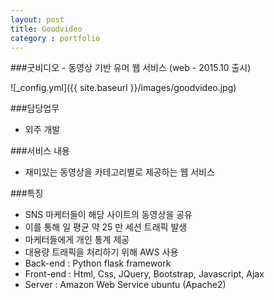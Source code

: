 ```yaml
---
layout: post
title: Goodvideo
category : portfolio
---
```


###굿비디오 - 동영상 기반 유머 웹 서비스 (web - 2015.10 출시)

![_config.yml]({{ site.baseurl }}/images/goodvideo.jpg)

 
###담당업무
- 외주 개발

###서비스 내용
- 재미있는 동영상을 카테고리별로 제공하는 웹 서비스

###특징
- SNS 마케터들이 해당 사이트의 동영상을 공유 
- 이를 통해 일 평균 약 25 만 세션 트래픽 발생
- 마케터들에게 개인 통계 제공
- 대용량 트래픽을 처리하기 위해 AWS 사용
- Back-end : Python flask framework
- Front-end : Html, Css, JQuery, Bootstrap, Javascript, Ajax
- Server : Amazon Web Service ubuntu (Apache2)